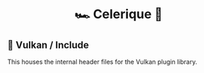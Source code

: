 <h1 align="center">
🏎️ Celerique 💨
</h1>

## 📂 Vulkan / Include
This houses the internal header files for the Vulkan plugin library.
